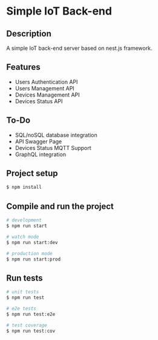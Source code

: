 # Simple IoT Back-end

## Description

A simple IoT back-end server based on nest.js framework.

## Features

- Users Authentication API
- Users Management API
- Devices Management API
- Devices Status API

## To-Do

- SQL/noSQL database integration
- API Swagger Page
- Devices Status MQTT Support
- GraphQL integration

## Project setup

```bash
$ npm install
```

## Compile and run the project

```bash
# development
$ npm run start

# watch mode
$ npm run start:dev

# production mode
$ npm run start:prod
```

## Run tests

```bash
# unit tests
$ npm run test

# e2e tests
$ npm run test:e2e

# test coverage
$ npm run test:cov
```
